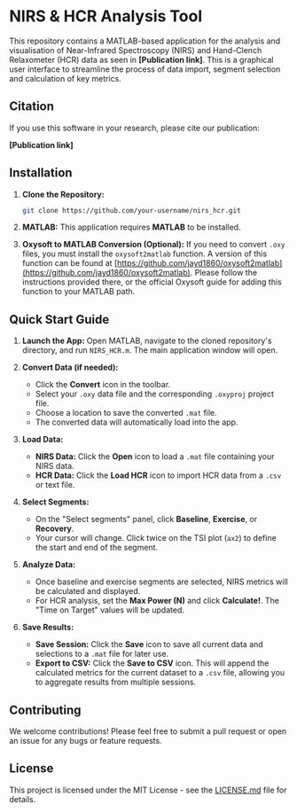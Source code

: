 # NIRS & HCR Analysis Tool

This repository contains a MATLAB-based application for the analysis and visualisation of Near-Infrared Spectroscopy (NIRS) and Hand-Clench Relaxometer (HCR) data as seen in **[Publication link]**. This is a graphical user interface to streamline the process of data import, segment selection and calculation of key metrics.

## Citation

If you use this software in your research, please cite our publication:

**[Publication link]**

## Installation

1.  **Clone the Repository:**

    ```bash
    git clone https://github.com/your-username/nirs_hcr.git
    ```

2.  **MATLAB:** This application requires **MATLAB** to be installed.

3.  **Oxysoft to MATLAB Conversion (Optional):**
    If you need to convert `.oxy` files, you must install the `oxysoft2matlab` function. A version of this function can be found at [https://github.com/jayd1860/oxysoft2matlab](https://github.com/jayd1860/oxysoft2matlab). Please follow the instructions provided there, or the official Oxysoft guide for adding this function to your MATLAB path.

## Quick Start Guide

1.  **Launch the App:** Open MATLAB, navigate to the cloned repository's directory, and run `NIRS_HCR.m`. The main application window will open.

2.  **Convert Data (if needed):**

      * Click the **Convert** icon in the toolbar.
      * Select your `.oxy` data file and the corresponding `.oxyproj` project file.
      * Choose a location to save the converted `.mat` file.
      * The converted data will automatically load into the app.

3.  **Load Data:**

      * **NIRS Data:** Click the **Open** icon to load a `.mat` file containing your NIRS data.
      * **HCR Data:** Click the **Load HCR** icon to import HCR data from a `.csv` or text file.

4.  **Select Segments:**

      * On the "Select segments" panel, click **Baseline**, **Exercise**, or **Recovery**.
      * Your cursor will change. Click twice on the TSI plot (`ax2`) to define the start and end of the segment.

5.  **Analyze Data:**

      * Once baseline and exercise segments are selected, NIRS metrics will be calculated and displayed.
      * For HCR analysis, set the **Max Power (N)** and click **Calculate\!**. The "Time on Target" values will be updated.

6.  **Save Results:**

      * **Save Session:** Click the **Save** icon to save all current data and selections to a `.mat` file for later use.
      * **Export to CSV:** Click the **Save to CSV** icon. This will append the calculated metrics for the current dataset to a `.csv` file, allowing you to aggregate results from multiple sessions.

## Contributing

We welcome contributions\! Please feel free to submit a pull request or open an issue for any bugs or feature requests.

## License

This project is licensed under the MIT License - see the [LICENSE.md](LICENSE.md) file for details.
